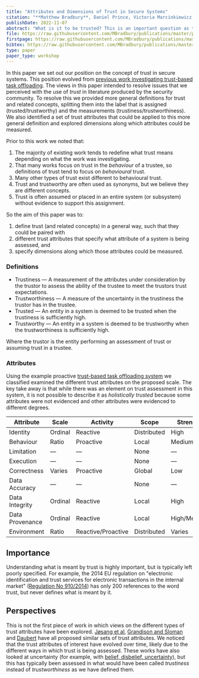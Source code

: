 ```yaml
---
title: "Attributes and Dimensions of Trust in Secure Systems"
citation: "**Matthew Bradbury**, Daniel Prince, Victoria Marcinkiewicz, and Tim Watson. Attributes and Dimensions of Trust in Secure Systems. In *Proceedings of the 1st International Workshop on Socio-technical Cybersecurity and Resilience in the Internet of Things*, STaR-IoT'22. Delft, Netherlands, 7 November 2022." [doi:10.1145/3567445.35711](https://doi.org/10.1145/3567445.35711)."
publishDate: 2022-11-07
abstract: "What is it to be trusted? This is an important question as trust is increasingly placed in a system and the degree to which a system is trusted is increasingly being assessed. However, there are issues with how related terms are used. Many definitions focus on one attribute of trust (typically behaviour) preventing that definition from being used for other attributes (e.g., identity). This is confused further by conflating what trustors measure about a trustee and what conclusions a trustor reaches about a trustee. Therefore, in this paper we present definitions of measures (trustiness and trustworthiness) and conclusions (trusted and trustworthy). These definitions are general and do not refer to a specific attribute allowing them to be used with arbitrary attributes which are being assessed (e.g., identity, behaviour, limitation, execution, correctness, data, environment). In addition, in order to demonstrate the complexities of describing if a trustee is designated as trusted or trustworthy, a set of dimensions are defined to describe attributes (time, scale, proactive/reactive, strength, scope, source). Finally, an example system is classified using these attributes and their dimensions in order to highlight the complexities of describing a system as holistically trusted or trustworthy."
file: https://raw.githubusercontent.com/MBradbury/publications/master/papers/STaR-IoT2022.pdf
firstpage: https://raw.githubusercontent.com/MBradbury/publications/master/firstpages/STaR-IoT2022.svg
bibtex: https://raw.githubusercontent.com/MBradbury/publications/master/bibtex/Bradbury_2022_AttributesDimensionsTrust.bib
type: paper
paper_type: workshop
---
```


In this paper we set out our position on the concept of trust in secure systems. This position evolved from [previous work investigating trust-based task offloading](/projects/project-6-TEAM). The views in this paper intended to resolve issues that we perceived with the use of *trust* in literature produced by the security community. To resolve this we provided more general definitions for trust and related concepts, splitting them into the label that is assigned (trusted/trustworthy) and the measurements (trustiness/trustworthiness). We also identified a set of trust attributes that could be applied to this more general definition and explored dimensions along which attributes could be measured.

<!-- readmore -->

Prior to this work we noted that:

1. The majority of existing work tends to redefine what trust means depending on what the work was investigating.
2. That many works focus on trust in the *behaviour* of a trustee, so definitions of trust tend to focus on *behavioural* trust.
3. Many other types of trust exist different to behavioural trust.
4. Trust and trustworthy are often used as synonyms, but we believe they are different concepts.
5. Trust is often assumed or placed in an entire system (or subsystem) without evidence to support this assignment.

So the aim of this paper was to:
1) define trust (and related concepts) in a general way, such that they could be paired with
2) different trust attributes that specify what attribute of a system is being assessed, and
3) specify dimensions along which those attributes could be measured.

### Definitions

* Trustiness &mdash; A measurement of the attributes under consideration by the trustor to assess the ability of the trustee to meet the trustors trust expectations.
* Trustworthiness &mdash; A measure of the uncertainty in the trustiness the trustor has in the trustee.
* Trusted &mdash; An entity in a system is deemed to be trusted when the trustiness is sufficiently high.
* Trustworthy &mdash; An entity in a system is deemed to be trustworthy when the trustworthiness is sufficiently high.

Where the trustor is the entity performing an assessment of trust or assuming trust in a trustee.

### Attributes

Using the example proactive [trust-based task offloading system](/publications/Bradbury_2021_TrustTrackersComputation) we classified examined the different trust attributes on the proposed scale. The key take away is that while there was an element on trust assessment in this system, it is not possible to describe it as *holistically trusted* because some attributes were not evidenced and other attributes were evidenced to different degrees.

| Attribute       | Scale   | Activity           | Scope       | Strength    | Source   | Time of Evidence  |
|-----------------|---------|--------------------|-------------|-------------|----------|-------------------|
| Identity        | Ordinal | Reactive           | Distributed | High        | Direct   | Sampled           |
| Behaviour       | Ratio   | Proactive          | Local       | Medium      | Direct   | Sampled           |
| Limitation      | &mdash; | &mdash;            | None        | &mdash;     | &mdash;  | Assumed           |
| Execution       | &mdash; | &mdash;            | None        | &mdash;     | &mdash;  | Assumed           |
| Correctness     | Varies  | Proactive          | Global      | Low         | Indirect | Single            |
| Data Accuracy   | &mdash; | &mdash;            | None        | &mdash;     | &mdash;  | Assumed           |
| Data Integrity  | Ordinal | Reactive           | Local       | High        | Direct   | Sampled           |
| Data Provenance | Ordinal | Reactive           | Local       | High/Medium | Direct   | Sampled           |
| Environment     | Ratio   | Reactive/Proactive | Distributed | Varies      | Direct   | Sampled/Continual |


## Importance

Understanding what is meant by trust is highly important, but is typically left poorly specified. For example, the 2014 EU regulation on "electronic identification and trust services for electronic transactions in the internal market" ([Regulation No 910/2014](https://eur-lex.europa.eu/eli/reg/2014/910/oj)) has only 200 references to the word trust, but never defines what is meant by it.

## Perspectives

This is not the first piece of work in which views on the different types of trust attributes have been explored. [Jøsang et al](https://doi.org/10.1016/j.dss.2005.05.019), [Grandison and Sloman](https://doi.org/10.1109/COMST.2000.5340804) and [Daubert](https://doi.org/10.1109/ICCW.2015.7247581) have all proposed similar sets of trust attributes. We noticed that the trust attributes of interest have evolved over time, likely due to the different ways in which trust is being assessed. These works have also looked at uncertainty (for example, with [belief, disbelief, uncertainty](https://citeseerx.ist.psu.edu/viewdoc/download?doi=10.1.1.60.5461&rep=rep1&type=pdf)), but this has typically been assessed in what would have been called *trustiness* instead of *trustworthiness* as we have defined them.
